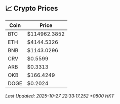 ## 📈 Crypto Prices

| Coin | Price |
| ---- | ----- |
| BTC | $114962.3852 |
| ETH | $4144.5326 |
| BNB | $1143.0296 |
| CRV | $0.5599 |
| ARB | $0.3313 |
| OKB | $166.4249 |
| DOGE | $0.2024 |

_Last Updated: 2025-10-27 22:33:17.252 +0800 HKT_